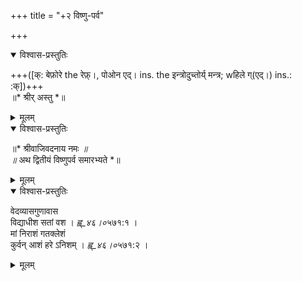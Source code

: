 +++
title = "+२ विष्णु-पर्व"

+++
  

<details open><summary>विश्वास-प्रस्तुतिः</summary>

+++([क्: बेफ़ोरे the रेफ़्।, पोओन एद्। ins. the इन्त्रोदुच्तोर्य् मन्त्र; wहिले ग्(एद्।) ins.: :क्])+++  
॥* श्रीर् अस्तु *॥
</details>

<details><summary>मूलम्</summary>

+++([क्: बेफ़ोरे the रेफ़्।, पोओन एद्। ins. the इन्त्रोदुच्तोर्य् मन्त्र; wहिले ग्(एद्।) ins.: :क्])+++  
॥* श्रीर् अस्तु *॥
</details>

<details open><summary>विश्वास-प्रस्तुतिः</summary>

॥* श्रीवाजिवदनाय नमः *॥  
॥* अथ द्वितीयं विष्णुपर्व समारभ्यते *॥
</details>

<details><summary>मूलम्</summary>

॥* श्रीवाजिवदनाय नमः *॥  
॥* अथ द्वितीयं विष्णुपर्व समारभ्यते *॥
</details>

<details open><summary>विश्वास-प्रस्तुतिः</summary>

वेदव्यासगुणावास  
विद्याधीश सतां वश । *ह्व्_४६।०*५७१:१ ।  
मां निराशं गतक्लेशं  
कुर्वन् आशं हरे ऽनिशम् । *ह्व्_४६।०*५७१:२ ।  
</details>

<details><summary>मूलम्</summary>

वेदव्यासगुणावास  
विद्याधीश सतां वश । *ह्व्_४६।०*५७१:१ ।  
मां निराशं गतक्लेशं  
कुर्वन् आशं हरे ऽनिशम् । *ह्व्_४६।०*५७१:२ ।  
</details>

